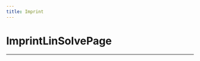 ```yaml
---
title: Imprint
---
```



  # ImprintLinSolvePage

  
  

  
  
  
  
  
  

  
  
  
  
  
  ---


  
  